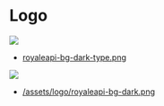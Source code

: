 # Logo

<img class="logo dark" src="/assets/logo/royaleapi-bg-dark-type.png?2">

- [royaleapi-bg-dark-type.png](/assets/logo/royaleapi-bg-dark-type.png?03432b70b1c853b1)

<img class="logo dark" src="/assets/logo/royaleapi-bg-dark.png?2">

- [/assets/logo/royaleapi-bg-dark.png](/assets/logo/royaleapi-bg-dark.png?2)
